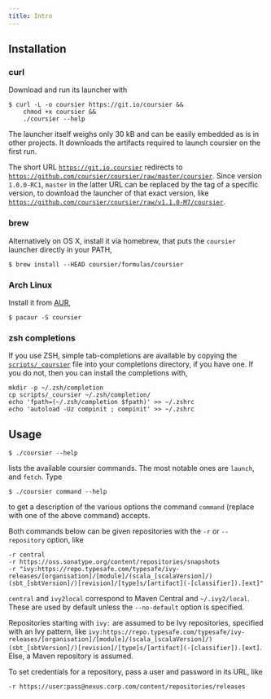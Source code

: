 ```yaml
---
title: Intro
---
```


## Installation

### curl

Download and run its launcher with
```
$ curl -L -o coursier https://git.io/coursier &&
    chmod +x coursier &&
    ./coursier --help
```

The launcher itself weighs only 30 kB and can be easily embedded as is in other projects.
It downloads the artifacts required to launch coursier on the first run.

The short URL [`https://git.io.coursier`](https://git.io.coursier) redirects to
[`https://github.com/coursier/coursier/raw/master/coursier`](https://github.com/coursier/coursier/raw/master/coursier).
Since version `1.0.0-RC1`, `master` in the latter URL can be replaced by the
tag of a specific version, to download the launcher of that exact version, like
[`https://github.com/coursier/coursier/raw/v1.1.0-M7/coursier`](https://github.com/coursier/coursier/raw/v1.1.0-M7/coursier).

### brew

Alternatively on OS X, install it via homebrew, that puts the `coursier` launcher directly in your PATH,
```
$ brew install --HEAD coursier/formulas/coursier
```

### Arch Linux

Install it from [AUR](https://aur.archlinux.org/packages/coursier/),
```
$ pacaur -S coursier
```

### zsh completions

If you use ZSH, simple tab-completions are available by copying the
[`scripts/_coursier`](https://raw.githubusercontent.com/coursier/coursier/master/scripts/_coursier)
file into your completions directory, if you have one. If
you do not, then you can install the completions with,
```
mkdir -p ~/.zsh/completion
cp scripts/_coursier ~/.zsh/completion/
echo 'fpath=(~/.zsh/completion $fpath)' >> ~/.zshrc
echo 'autoload -Uz compinit ; compinit' >> ~/.zshrc
```

## Usage

```
$ ./coursier --help
```
lists the available coursier commands. The most notable ones are `launch`, and `fetch`. Type
```
$ ./coursier command --help
```
to get a description of the various options the command `command` (replace with one
of the above command) accepts.

Both commands below can be given repositories with the `-r` or `--repository` option, like
```
-r central
-r https://oss.sonatype.org/content/repositories/snapshots
-r "ivy:https://repo.typesafe.com/typesafe/ivy-releases/[organisation]/[module]/(scala_[scalaVersion]/)(sbt_[sbtVersion]/)[revision]/[type]s/[artifact](-[classifier]).[ext]"
```

`central` and `ivy2local` correspond to Maven Central and `~/.ivy2/local`. These are used by default
unless the `--no-default` option is specified.

Repositories starting with `ivy:` are assumed to be Ivy repositories, specified with an Ivy pattern, like `ivy:https://repo.typesafe.com/typesafe/ivy-releases/[organisation]/[module]/(scala_[scalaVersion]/)(sbt_[sbtVersion]/)[revision]/[type]s/[artifact](-[classifier]).[ext]`.
Else, a Maven repository is assumed.

To set credentials for a repository, pass a user and password in its URL, like
```
-r https://user:pass@nexus.corp.com/content/repositories/releases
```
